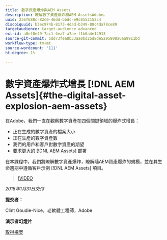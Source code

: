 ```yaml
---
title: 數字資產爆炸與AEM Assets
description: 瞭解數字資產爆炸和AEM AssetsAdobe。
uuid: 236f688c-82c0-46dd-bbdc-e9c8552152c4
discoiquuid: b3ec974b-8173-4dad-b349-88c4da78ce89
targetaudience: target-audience advanced
exl-id: a0ef0e49-7ac1-4ea7-a7ae-f1b6a4e14913
source-git-commit: bdd73fea8b33aa0bd25d8de5295808a6aa9911bd
workflow-type: tm+mt
source-wordcount: '111'
ht-degree: 1%

---
```


# 數字資產爆炸式增長 [!DNL AEM Assets]{#the-digital-asset-explosion-aem-assets}

在Adobe，我們一直在觀察數字資產在四個關鍵領域的爆炸式增長：

* 正在生成的數字資產的檔案大小
* 正在生產的數字資產數
* 我們的用戶和客戶對數字資產的期望
* 要求更大的 [!DNL AEM Assets] 部署

在本課程中，我們將瞭解數字資產爆炸，瞭解隨AEM資產爆炸的規模，並在其生命週期中遵循客戶示例 [!DNL AEM Assets] 項目。

>[!VIDEO](https://video.tv.adobe.com/v/21474/?quality=9)

*2018年1月31日交付*

**提交者：**

Clint Goudie-Nice，老軟體工程師，Adobe

**演示者幻燈片**

[取得檔案](assets/1+30+18+the+digital+asset+explosion+gems.pdf)
<!--
[Get back to the Overview](https://helpx.adobe.com/experience-manager/kt/eseminars/gems/aem-index.html)
-->
